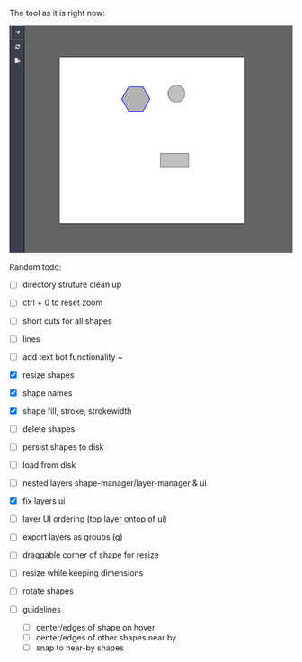 
The tool as it is right now:

![alt text](image.png)


Random todo:
- [ ] directory struture clean up

- [ ] ctrl + 0 to reset zoom
- [ ] short cuts for all shapes

- [ ] lines
- [ ] add text bot functionality 
~
- [x] resize shapes
- [x] shape names
- [x] shape fill, stroke, strokewidth 


- [ ] delete shapes
- [ ] persist shapes to disk
- [ ] load from disk


- [ ] nested layers shape-manager/layer-manager & ui
- [x] fix layers ui
- [ ] layer UI ordering (top layer ontop of ui)
- [ ] export layers as groups (g)

- [ ] draggable corner of shape for resize 
- [ ] resize while keeping dimensions 
- [ ] rotate shapes

- [ ] guidelines
    - [ ] center/edges of shape on hover
    - [ ] center/edges of other shapes near by
    - [ ] snap to near-by shapes
